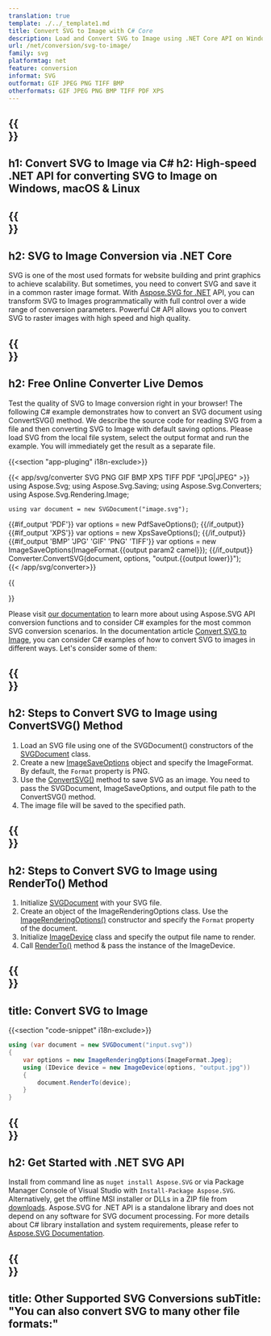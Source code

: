 ```yaml
---
translation: true
template: ./../_template1.md
title: Convert SVG to Image with C# Core 
description: Load and Convert SVG to Image using .NET Core API on Windows, macOS & Linux
url: /net/conversion/svg-to-image/
family: svg
platformtag: net
feature: conversion
informat: SVG
outformat: GIF JPEG PNG TIFF BMP
otherformats: GIF JPEG PNG BMP TIFF PDF XPS 
---
```


{{<section banner>}}
---
h1: Convert SVG to Image via C#
h2: High-speed .NET API for converting SVG to Image on Windows, macOS & Linux
---

{{<section overview>}}
---
h2: SVG to Image Conversion via .NET Core
---

SVG is one of the most used formats for website building and print graphics to achieve scalability. But sometimes, you need to convert SVG and save it in a common raster image format. With [Aspose.SVG for .NET](https://products.aspose.com/svg/net/) API, you can transform SVG to Images programmatically with full control over a wide range of conversion parameters. Powerful C# API allows you to convert SVG to raster images with high speed and high quality.


{{<section demos>}}
---
h2: Free Online Converter Live Demos
---

Test the quality of SVG to Image conversion right in your browser! The following C# example demonstrates how to convert an SVG document using ConvertSVG() method. We describe the source code for reading SVG from a file and then converting SVG to Image with default saving options. Please load SVG from the local file system, select the output format and run the example. You will immediately get the result as a separate file.

{{<section "app-pluging" i18n-exclude>}}

{{< app/svg/converter SVG PNG GIF BMP XPS TIFF PDF "JPG|JPEG" >}}
using Aspose.Svg;
using Aspose.Svg.Saving;
using Aspose.Svg.Converters;
using Aspose.Svg.Rendering.Image;

    using var document = new SVGDocument("image.svg");
{{#if_output 'PDF'}}
    var options = new PdfSaveOptions();
{{/if_output}}
{{#if_output 'XPS'}}
    var options = new XpsSaveOptions();
{{/if_output}}
{{#if_output 'BMP' 'JPG' 'GIF' 'PNG' 'TIFF'}}
    var options = new ImageSaveOptions(ImageFormat.{{output param2 camel}});
{{/if_output}}
    Converter.ConvertSVG(document, options, "output.{{output lower}}");   
{{< /app/svg/converter>}} 

{{<section documentation>}}

Please visit <a href="https://docs.aspose.com/svg/net/how-to-work-with-aspose-svg-api/converting/" target="_blank">our documentation</a> to learn more about using Aspose.SVG API conversion functions and to consider C# examples for the most common SVG conversion scenarios. In the documentation article <a href="https://docs.aspose.com/svg/net/how-to-work-with-aspose-svg-api/convert-svg-to-image/" target="_blank">Convert SVG to Image</a>, you can consider C# examples of how to convert SVG to images in different ways. Let's consider some of them: 

{{<section steps1>}}
---
h2: Steps to Convert SVG to Image using ConvertSVG() Method
---

1.  Load an SVG file using one of the SVGDocument() constructors of the [SVGDocument](https://apireference.aspose.com/svg/net/aspose.svg/svgdocument) class.
1.  Create a new  [ImageSaveOptions](https://apireference.aspose.com/svg/net/aspose.svg.saving/imagesaveoptions) object and specify the ImageFormat. By default, the `Format` property is PNG.
1.  Use the [ConvertSVG()](https://apireference.aspose.com/svg/net/aspose.svg.converters/converter/convertsvg/) method to save SVG as an image. You need to pass the SVGDocument, ImageSaveOptions, and output file path to the ConvertSVG() method.
1.  The image file will be saved to the specified path.

{{<section steps2>}}
---
h2: Steps to Convert SVG to Image using RenderTo() Method
---

1. Initialize [SVGDocument](https://apireference.aspose.com/svg/net/aspose.svg/svgdocument) with your SVG file.
1. Create an object of the ImageRenderingOptions class. Use the [ImageRenderingOptions()](https://apireference.aspose.com/svg/net/aspose.svg.rendering.image/imagerenderingoptions/constructors/1) constructor and specify the `Format` property of the document.
1. Initialize [ImageDevice](https://apireference.aspose.com/svg/net/aspose.svg.rendering.image/imagedevice) class and specify the output file name to render. 
1. Call [RenderTo()](https://apireference.aspose.com/svg/net/aspose.svg/svgdocument/methods/renderto) method & pass the instance of the ImageDevice.

{{<section code-text>}}
---
title: Convert SVG to Image
---

{{<section "code-snippet" i18n-exclude>}}

```cs
using (var document = new SVGDocument("input.svg"))
{
	var options = new ImageRenderingOptions(ImageFormat.Jpeg);
	using (IDevice device = new ImageDevice(options, "output.jpg"))
	{
		document.RenderTo(device);                    
	}
}
```

{{<section get-started>}}
---
h2: Get Started with .NET SVG API
---

Install from command line as ```nuget install Aspose.SVG``` or via Package Manager Console of Visual Studio with ```Install-Package Aspose.SVG```.
Alternatively, get the offline MSI installer or DLLs in a ZIP file from [downloads](https://downloads.aspose.com/svg/net). Aspose.SVG for .NET API is a standalone library and does not depend on any software for SVG document processing.
 For more details about C# library installation and system requirements, please refer to [Aspose.SVG Documentation](https://docs.aspose.com/svg/net/getting-started/).

 {{<section other-conversions>}}
---
title: Other Supported SVG Conversions
subTitle: "You can also convert SVG to many other file formats:"
---
